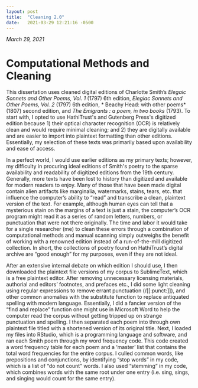 ```yaml
---
layout: post
title:  "Cleaning 2.0"
date:   2021-03-29 12:21:16 -0500
---
```

*March 29, 2021*

# Computational Methods and Cleaning

This dissertation uses cleaned digital editions of Charlotte Smith’s *Elegaic Sonnets and Other Poems, Vol. 1* (1797) 6th edition, *Elegiac Sonnets and Other Poems, Vol. 2* (1797) 6th edition, * Beachy Head: with other poems* (1807) second edition, and *The Emigrants : a poem, in two books* (1793).
To start with, I opted to use HathiTrust's and Gutenberg Press's digitized edition because 1) their optical character recognition (OCR) is relatively clean and would require minimal cleaning; and 2) they are digitally available and are easier to import into plaintext formatting than other editions. Essentially, my selection of these texts was primarily based upon availability and ease of access.

In a perfect world, I would use earlier editions as my primary texts; however, my difficulty in procuring  ideal editions of Smith's poetry to the sparse availability and readability of digitized editions from the 19th century. Generally, more texts have been lost to history than digitized and available for modern readers to enjoy. Many of those that have been made digital contain alien artifacts like marginalia, watermarks, stains, tears, etc. that influence the computer’s ability to “read” and transcribe a clean, plaintext version of the text. For example, although human eyes can tell that a mysterious stain on the margins of a text is just a stain, the computer’s OCR program might read it as a series of random letters, numbers, or punctuation that were not there originally. The time and labor it would take for a single researcher (me) to clean these errors through a combination of computational methods and manual scanning simply outweighs the benefit of working with a renowned edition instead of a run-of-the-mill digitized collection. In short, the collections of poetry found on HathiTrust’s digital archive are “good enough” for my purposes, even if they are not ideal. 


After an extensive internal debate on which edition I should use, I then downloaded the plaintext file versions of my corpus to SublimeText, which is a free plaintext editor. After removing unnecessary licensing materials, authorial and editors’ footnotes, and prefaces etc., I did some light cleaning using regular expressions to remove errant punctuation (/[[:punct:]]), and other common anomalies with the substitute function to replace antiquated spelling with modern language.  Essentially, I did a fancier version of  the “find and replace” function one might use in Microsoft Word to help the computer read the corpus without getting tripped up on strange punctuation and spelling. I then separated each poem into through own plaintext file titled with a shortened version of its original title. 
Next, I loaded my files into RStudio, which is a programming language and software, and ran each Smith poem through my word frequency code. This code created a word frequency table for each poem and a ‘master’ list that contains the total word frequencies for the entire corpus. I culled common words, like prepositions and conjunctions, by identifying “stop words” in my code, which is a list of “do not count” words. I also used “stemming” in my code, which combines words with the same root under one entry (i.e. sing, sings, and singing would count for the same entry). 

